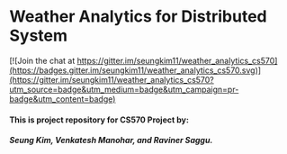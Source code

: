 # Weather Analytics for Distributed System

[![Join the chat at https://gitter.im/seungkim11/weather_analytics_cs570](https://badges.gitter.im/seungkim11/weather_analytics_cs570.svg)](https://gitter.im/seungkim11/weather_analytics_cs570?utm_source=badge&utm_medium=badge&utm_campaign=pr-badge&utm_content=badge)

#### This is project repository for CS570 Project by: 
##### Seung Kim, Venkatesh Manohar, and Raviner Saggu.
